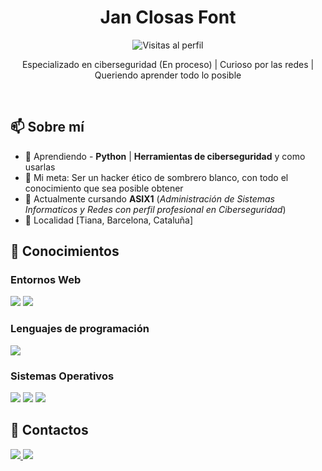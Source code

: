 <h1 align="center">Jan Closas Font</h1>

<p align="center">
  <img src="https://komarev.com/ghpvc/?username=tu-usuario&style=flat-square" alt="Visitas al perfil" />
</p>

<p align="center">
  Especializado en ciberseguridad (En proceso) | Curioso por las redes | Queriendo aprender todo lo posible
</p>

<br>

<h2>📫 Sobre mí</h2>
<ul>
  <li>🌱 Aprendiendo - <strong>Python</strong> | <strong>Herramientas de ciberseguridad</strong> y como usarlas</li>
  <li>🎯 Mi meta: Ser un hacker ético de sombrero blanco, con todo el conocimiento que sea posible obtener</li>
  <li>💬 Actualmente cursando <strong>ASIX1</strong> (<i>Administración de Sistemas Informaticos y Redes con perfil profesional en Ciberseguridad</i>)</li>
  <li>📍 Localidad <en>[Tiana, Barcelona, Cataluña]</en>
</ul>

<h2>🧠 Conocimientos</h2>
<h3>Entornos Web</h3>
<p>
  <img src="https://img.shields.io/badge/HTML5-E34F26?style=flat-square&logo=html5&logoColor=white" />
  <img src="https://img.shields.io/badge/CSS3-1572B6?style=flat-square&logo=css3&logoColor=white" />
</p>
<h3>Lenguajes de programación</h3>
<p>
  <img src="https://img.shields.io/badge/Python-green?logo=python&logoColor=white&logoSize=auto" />
</p>
<h3>Sistemas Operativos</h3>
<p>
  <img src="https://img.shields.io/badge/Kali-%231759F3?logo=kalilinux&logoColor=white&logoSize=auto" />
  <img src="https://img.shields.io/badge/Garuda%20Linux%20%5BArch%5D-%23C717F3?logo=garudalinux&logoColor=white&logoSize=auto" />
  <img src="https://img.shields.io/badge/Nobara%20Linux-%238E8A8A?logo=nobaralinux&logoColor=white&logoSize=auto" />
</p>
<!-- <details>
  <p>Hola</p>
</details> -->
<!-- <h2>📈 Estadísticas de GitHub</h2>
<p align="center">
  <img src="https://github-readme-stats.vercel.app/api?username=tu-usuario&show_icons=true&theme=radical" />
  <img src="https://github-readme-stats.vercel.app/api/top-langs/?username=tu-usuario&layout=compact&theme=radical" />
</p> -->

<h2>📲 Contactos</h2>
<p>
  <a href="https://www.linkedin.com/in/jan-closas-font-752804330" target="_blank">
    <img src="https://img.shields.io/badge/LinkedIn-blue?style=flat-square&logo=linkedin&logoColor=white" />
  </a>
  <a href="mailto:jclosasfont@gmail.com.com">
    <img src="https://img.shields.io/badge/Gmail-D14836?style=flat-square&logo=gmail&logoColor=white" />
  </a>
</p>
